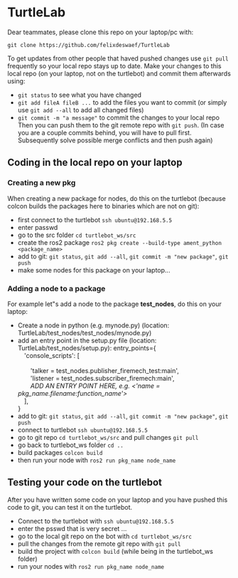 # TurtleLab
Dear teammates, please clone this repo on your laptop/pc with:
```
git clone https://github.com/felixdeswaef/TurtleLab
```
To get updates from other people that haved pushed changes use `git pull` frequently so your local repo stays up to date.
Make your changes to this local repo (on your laptop, not on the turtlebot) and commit them afterwards using:
- `git status` to see what you have changed
- `git add fileA fileB ...` to add the files you want to commit (or simply use `git add --all` to add all changed files)
- `git commit -m "a message"` to commit the changes to your local repo <br/>
Then you can push them to the git remote repo with `git push`. 
(In case you are a couple commits behind, you will have to pull first. Subsequently solve possible merge conflicts and then push again)

## Coding in the local repo on your laptop
### Creating a new pkg
When creating a new package for nodes, do this on the turtlebot (because colcon builds the packages here to binaries which are not on git):
- first connect to the turtlebot `ssh ubuntu@192.168.5.5`
- enter passwd
- go to the src folder `cd turtlebot_ws/src` 
- create the ros2 package `ros2 pkg create --build-type ament_python <package_name>`
- add to git: `git status`, `git add --all`, `git commit -m "new package"`, `git push`
- make some nodes for this package on your laptop...
### Adding a node to a package
For example let"s add a node to the package **test_nodes**, do this on your laptop:
- Create a node in python (e.g. mynode.py) (location: TurtleLab/test_nodes/test_nodes/mynode.py)
- add an entry point in the setup.py file (location: TurtleLab/test_nodes/setup.py):
entry_points={ <br/>
&emsp;'console_scripts': [   <br/>             
&emsp;&emsp;'talker = test_nodes.publisher_firemech_test:main', <br/>
&emsp;&emsp;'listener = test_nodes.subscriber_firemech:main', <br/>
&emsp;&emsp;*ADD AN ENTRY POINT HERE, e.g. <'name = pkg_name.filename:function_name'>* <br/>
&emsp;], <br/>
} <br/>
- add to git: `git status`, `git add --all`, `git commit -m "new package"`, `git push`
- connect to turtlebot `ssh ubuntu@192.168.5.5`
- go to git repo `cd turtlebot_ws/src` and pull changes `git pull`
- go back to turtlebot_ws folder `cd ..`
- build packages `colcon build`
- then run your node with `ros2 run pkg_name node_name`

## Testing your code on the turtlebot
After you have written some code on your laptop and you have pushed this code to git, you can test it on the turtlebot.
- Connect to the turtlebot with `ssh ubuntu@192.168.5.5`
- enter the psswd that is very secret ...
- go to the local git repo on the bot with `cd turtlebot_ws/src`
- pull the changes from the remote git repo with `git pull`
- build the project with `colcon build` (while being in the turtlebot_ws folder)
- run your nodes with `ros2 run pkg_name node_name`




